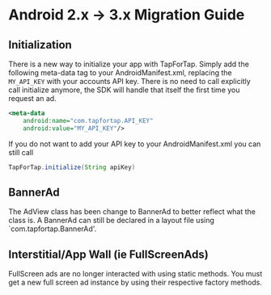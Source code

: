 # Android 2.x -> 3.x Migration Guide

## Initialization

There is a new way to initialize your app with TapForTap. Simply add the following meta-data tag to your 
AndroidManifest.xml, replacing the `MY_API_KEY` with your accounts API key. There is no need to call explicitly call
initialize anymore, the SDK will handle that itself the first time you request an ad.

```xml
<meta-data
    android:name="com.tapfortap.API_KEY"
    android:value="MY_API_KEY"/>
```

If you do not want to add your API key to your AndroidManifest.xml you can still call

```java
TapForTap.initialize(String apiKey)
```

## BannerAd

The AdView class has been change to BannerAd to better reflect what the class is. A BannerAd can still be
declared in a layout file using `com.tapfortap.BannerAd'. 

## Interstitial/App Wall (ie FullScreenAds)

FullScreen ads are no longer interacted with using static methods. You must get a new full screen ad instance by
using their respective factory methods.

